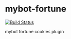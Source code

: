 mybot-fortune
=============

[![Build Status](https://travis-ci.org/darkowlzz/mybot-fortune.svg?branch=master)](https://travis-ci.org/darkowlzz/mybot-fortune)

mybot fortune cookies plugin
